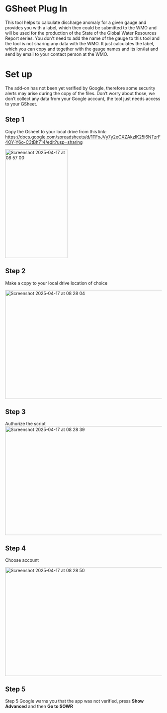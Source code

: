 # GSheet Plug In 
This tool helps to calculate discharge anomaly for a given gauge and provides you with a label, which then could be submitted to the WMO and will be used for the production of the State of the Global Water Resources Report series. You don't need to add the name of the gauge to this tool and the tool is not sharing any data with the WMO. It just calculates the label, which you can copy and together with the gauge names and its lon/lat and send by email to your contact person at the WMO.  

# Set up
The add-on has not been yet verified by Google, therefore some security alerts may arise during the copy of the files. Don’t worry about those, we don’t collect any data from your Google account, the tool just needs access to your GSheet.  

## Step 1
Copy the Gsheet to your local drive from this link: 
https://docs.google.com/spreadsheets/d/1TFxJVy7y2eCXZAkzIK25i6NTzrF4OY-Y6o-C3tBh714/edit?usp=sharing

<img width="200" height="350" alt="Screenshot 2025-04-17 at 08 57 00" src="https://github.com/user-attachments/assets/6d065658-bfbb-445f-8373-08c16ec7e24e" />

## Step 2
Make a copy to your local drive location of choice

<img width="600" height="350" alt="Screenshot 2025-04-17 at 08 28 04" src="https://github.com/user-attachments/assets/4eb57172-082e-4d8e-9e24-bda9c9e65b62" />

## Step 3
Authorize the script
<img width="600" height="350" alt="Screenshot 2025-04-17 at 08 28 39" src="https://github.com/user-attachments/assets/9c0396b9-bf31-4aff-9b95-36dd635c3f65" />

## Step 4
Choose account

<img width="600" height="350" alt="Screenshot 2025-04-17 at 08 28 50" src="https://github.com/user-attachments/assets/6e32acc4-01d7-45b4-b40b-621ef090a4f3" />

## Step 5
Step 5
Google warns you that the app was not verified, press **Show Advanced** and then **Go to SOWR**


